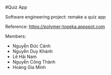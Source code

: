 #Quiz App

Software engineering project: remake a quiz app

Reference: https://polymer-topeka.appspot.com

Members:
 - Nguyễn Đức Cảnh
 - Nguyễn Duy Khánh
 - Lê Hải Nam
 - Nguyễn Công Thành
 - Hoàng Gia Minh
